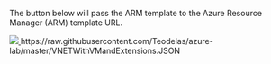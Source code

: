 The button below will pass the ARM template to the Azure Resource Manager (ARM) template URL.

<a href="https://portal.azure.com/#create/Microsoft.Template/uri/https%3A%2F%2Fraw.githubusercontent.com%2Fteodelas%2Fazure-lab%2Fmaster%2FVNETWithVMandExtensions.JSON" target="_blank">
    <img src="http://azuredeploy.net/deploybutton.png"/>
</a>https://raw.githubusercontent.com/Teodelas/azure-lab/master/VNETWithVMandExtensions.JSON
